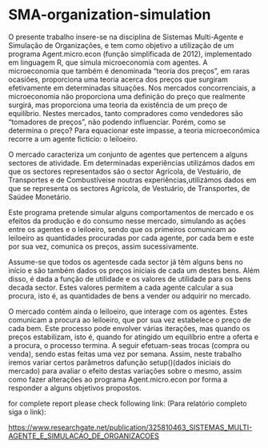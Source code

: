 # SMA-organization-simulation

O presente trabalho insere-se na disciplina de Sistemas Multi-Agente e Simulação de Organizações, e tem como objetivo a utilização de um programa Agent.micro.econ (função simplificada de 2012), implementado em linguagem R, que simula microeconomia com agentes. A microeconomia que também é denominada “teoria dos preços”, em raras ocasiões, proporciona uma teoria acerca dos preços que surgiram efetivamente em determinadas situações. Nos mercados concorrenciais, a microeconomia não proporciona uma definição do preço que realmente surgirá, mas proporciona uma teoria da existência de um preço de equilíbrio. Nestes mercados, tanto compradores como vendedores são “tomadores de preços”, não podendo influenciar. Porém, como se determina o preço? Para equacionar este impasse, a teoria microeconômica recorre a um agente fictício: o leiloeiro.

O mercado caracteriza um conjunto de agentes que pertencem a alguns sectores de atividade. Em determinadas experiências utilizámos dados em que os sectores representados são o sector Agrícola, de Vestuário, de Transportes e de Combustíveise noutras experiências,utilizámos dados em que se representa os sectores Agrícola, de Vestuário, de Transportes, de Saúdee Monetário. 

Este programa pretende simular alguns comportamentos de mercado e os efeitos da produção e do consumo nesse mercado, simulando as ações entre os agentes e o leiloeiro, sendo que os primeiros comunicam ao leiloeiro as quantidades procuradas por cada agente, por cada bem e este por sua vez, comunica os preços, assim sucessivamente.

Assume-se que todos os agentesde cada sector já têm alguns bens no início e são também dados os preços iniciais de cada um destes bens. Além disso, é dada a função de utilidade e os valores de utilidade para os bens decada sector. Estes valores permitem a cada agente calcular a sua procura, isto é, as quantidades de bens a vender ou adquirir no mercado. 

O mercado contém ainda o leiloeiro, que interage com os agentes. Estes comunicam a procura ao leiloeiro, que por sua vez estabelece o preço de cada bem. Este processo pode envolver várias iterações, mas quando os preços estabilizam, isto é, quando for atingido um equilíbrio entre a oferta e a procura, o processo termina. A seguir efetuam-seas trocas (compra ou venda), sendo estas feitas uma vez por semana.
Assim, neste trabalho iremos variar certos parâmetros dafunção setup()(dados iniciais do mercado) para avaliar o efeito destas variações sobre o mesmo, assim como fazer alterações ao programa Agent.micro.econ por forma a responder a alguns objetivos propostos.

for complete report please check following link:
(Para relatório completo siga o link):

https://www.researchgate.net/publication/325810463_SISTEMAS_MULTI-AGENTE_E_SIMULACAO_DE_ORGANIZACOES


